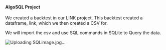 #### AlgoSQL Project 


We created a backtest in our LINK project. This backtest created a dataframe, link, 
which we then created a CSV for. 

We will import the csv and use SQL commands in SQLite to Query the data. 

![Uploading SQLimage.jpg…]()
